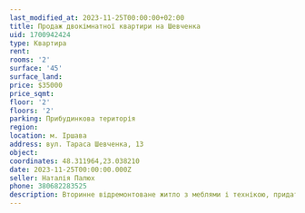 ```yaml
---
last_modified_at: 2023-11-25T00:00:00+02:00
title: Продаж двокімнатної квартири на Шевченка
uid: 1700942424
type: Квартира
rent:
rooms: '2'
surface: '45'
surface_land:
price: $35000
price_sqmt:
floor: '2'
floors: '2'
parking: Прибудинкова територія
region:
location: м. Іршава
address: вул. Тараса Шевченка, 13
object:
coordinates: 48.311964,23.038210
date: 2023-11-25T00:00:00.000Z
seller: Наталія Палюх
phone: 380682283525
description: Вторинне відремонтоване житло з меблями і технікою, придатне для проживання
---
```

